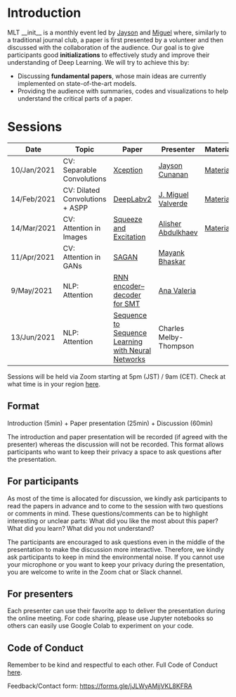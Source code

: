# Introduction
MLT \_\_init\_\_ is a monthly event led by [Jayson](https://www.linkedin.com/in/jayson-cunanan-phd/) and [Miguel](https://twitter.com/jmlipman) where, similarly to a traditional journal club, a paper is first presented by a volunteer and then discussed with the collaboration of the audience. Our goal is to give participants good **initializations** to effectively study and improve their understanding of Deep Learning. We will try to achieve this by:
* Discussing **fundamental papers**, whose main ideas are currently implemented on state-of-the-art models.
* Providing the audience with summaries, codes and visualizations to help understand the critical parts of a paper.

# Sessions
| Date        | Topic                           | Paper                  | Presenter          | Materials | Video |
|-------------|---------------------------------|------------------------|--------------------|--------------------|--------------------|
| 10/Jan/2021 | CV: Separable Convolutions      | [Xception](https://arxiv.org/abs/1610.02357)               | [Jayson Cunanan](https://www.linkedin.com/in/jayson-cunanan-phd/)     | [Materials](https://github.com/Machine-Learning-Tokyo/__init__) | [![Youtube](https://www.youtube.com/s/desktop/a386e432/img/favicon_32.png)](https://youtube.com) |
| 14/Feb/2021 | CV: Dilated Convolutions + ASPP | [DeepLabv2](https://arxiv.org/abs/1606.00915)              | [J. Miguel Valverde](https://www.twitter.com/jmlipman)    |  [Materials](https://github.com/Machine-Learning-Tokyo/__init__) | [![Youtube](https://www.youtube.com/s/desktop/a386e432/img/favicon_32.png)](https://youtube.com) |
| 14/Mar/2021 | CV: Attention in Images         | [Squeeze and Excitation](https://arxiv.org/abs/1709.01507) | [Alisher Abdulkhaev](https://twitter.com/alisher_ai) |  [Materials](https://github.com/Machine-Learning-Tokyo/__init__) | [![Youtube](https://www.youtube.com/s/desktop/a386e432/img/favicon_32.png)](https://youtube.com) |
| 11/Apr/2021 | CV: Attention in GANs | [SAGAN](https://arxiv.org/abs/1805.08318) | [Mayank Bhaskar](https://twitter.com/cataluna84) |  |  |
| 9/May/2021 | NLP: Attention | [RNN encoder–decoder for SMT](https://arxiv.org/abs/1406.1078) | [Ana Valeria](https://anavaleriagonzalez.github.io/)  |  |  |
| 13/Jun/2021 | NLP: Attention | [Sequence to Sequence Learning with Neural Networks](https://arxiv.org/abs/1409.3215) | Charles Melby-Thompson |  |  |


Sessions will be held via Zoom starting at 5pm (JST) / 9am (CET). Check at what time is in your region [here](https://www.worldtimebuddy.com/japan-tokyo-to-cet).

## Format
Introduction (5min) + Paper presentation (25min) + Discussion (60min)

The introduction and paper presentation will be recorded (if agreed with the presenter) whereas the discussion will not be recorded. This format allows participants who want to keep their privacy a space to ask questions after the presentation.

## For participants
As most of the time is allocated for discussion, we kindly ask participants to read the papers in advance and to come to the session with two questions or comments in mind. These questions/comments can be to highlight interesting or unclear parts: What did you like the most about this paper? What did you learn? What did you not understand?

The participants are encouraged to ask questions even in the middle of the presentation to make the discussion more interactive. Therefore, we kindly ask participants to keep in mind the environmental noise. If you cannot use your microphone or you want to keep your privacy during the presentation, you are welcome to write in the Zoom chat or Slack channel.


## For presenters
Each presenter can use their favorite app to deliver the presentation during the online meeting. For code sharing, please use Jupyter notebooks so others can easily use Google Colab to experiment on your code. 

## Code of Conduct
Remember to be kind and respectful to each other. Full Code of Conduct [here](https://mltokyo.ai/about).

Feedback/Contact form: https://forms.gle/jJLWyAMjjVKL8KFRA
